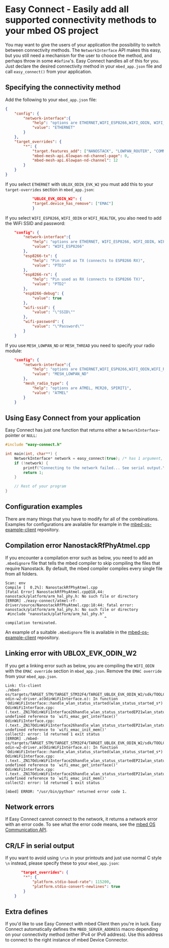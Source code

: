 # Easy Connect - Easily add all supported connectivity methods to your mbed OS project

You may want to give the users of your application the possibility to switch between connectivity methods. The `NetworkInterface` API makes this easy, but you still need a mechanism for the user to chooce the method,  and perhaps throw in some `#define`'s. Easy Connect handles all of this for you. Just declare the desired connectivity method in your `mbed_app.json` file and call `easy_connect()` from your application.

## Specifying the connectivity method

Add the following to your `mbed_app.json` file:

```json
{
    "config": {
        "network-interface":{
            "help": "options are ETHERNET,WIFI_ESP8266,WIFI_ODIN, WIFI_RTW, MESH_LOWPAN_ND,MESH_THREAD",
            "value": "ETHERNET"
        }
    },
    "target_overrides": {
        "*": {
            "target.features_add": ["NANOSTACK", "LOWPAN_ROUTER", "COMMON_PAL"],
            "mbed-mesh-api.6lowpan-nd-channel-page": 0,
            "mbed-mesh-api.6lowpan-nd-channel": 12
        }
    }
}
```

If you select `ETHERNET` with `UBLOX_ODIN_EVK_W2` you must add this to your `target-overrides` section in `mbed_app.json`:

```json
            "UBLOX_EVK_ODIN_W2": {
            "target.device_has_remove": ["EMAC"]
            }
```

If you select `WIFI_ESP8266`, `WIFI_ODIN` or `WIFI_REALTEK`, you also need to add the WiFi SSID and password:

```json
    "config": {
        "network-interface":{
            "help": "options are ETHERNET, WIFI_ESP8266, WIFI_ODIN, WIFI_RTW, MESH_LOWPAN_ND, MESH_THREAD",
            "value": "WIFI_ESP8266"
        },
        "esp8266-tx": {
            "help": "Pin used as TX (connects to ESP8266 RX)",
            "value": "PTD3"
        },
        "esp8266-rx": {
            "help": "Pin used as RX (connects to ESP8266 TX)",
            "value": "PTD2"
        },
        "esp8266-debug": {
            "value": true
        },
        "wifi-ssid": {
            "value": "\"SSID\""
        },
        "wifi-password": {
            "value": "\"Password\""
        }
    }
```

If you use `MESH_LOWPAN_ND` or `MESH_THREAD` you need to specify your radio module:

```json
    "config": {
        "network-interface":{
            "help": "options are ETHERNET,WIFI_ESP8266,WIFI_ODIN,WIFI_RTW,MESH_LOWPAN_ND,MESH_THREAD",
            "value": "MESH_LOWPAN_ND"
        },
        "mesh_radio_type": {
        	"help": "options are ATMEL, MCR20, SPIRIT1",
        	"value": "ATMEL"
        }
    }
```

## Using Easy Connect from your application

Easy Connect has just one function that returns either a `NetworkInterface`-pointer or `NULL`:

```cpp
#include "easy-connect.h"

int main(int, char**) {
    NetworkInterface* network = easy_connect(true); /* has 1 argument, enable_logging (pass in true to log to serial port) */
    if (!network) {
        printf("Connecting to the network failed... See serial output.\r\n");
        return 1;
    }

    // Rest of your program
}
```

## Configuration examples

There are many things that you have to modify for all of the combinations. Examples for configurations are available for example in the [mbed-os-example-client](https://github.com/ARMmbed/mbed-os-example-client/tree/master/configs) repository.

## Compilation error NanostackRfPhyAtmel.cpp

If you encounter a compilation error such as below, you need to add an `.mbedignore` file that tells the mbed compiler to skip compiling the files that require Nanostack. By default, the mbed compiler compiles every single file from all folders.

```
Scan: env
Compile [  0.2%]: NanostackRfPhyAtmel.cpp
[Fatal Error] NanostackRfPhyAtmel.cpp@18,44: nanostack/platform/arm_hal_phy.h: No such file or directory
[ERROR] ./easy-connect/atmel-rf-driver/source/NanostackRfPhyAtmel.cpp:18:44: fatal error: nanostack/platform/arm_hal_phy.h: No such file or directory
 #include "nanostack/platform/arm_hal_phy.h"
                                            ^
compilation terminated.

```

An example of a suitable `.mbedignore` file is available in the [mbed-os-example-client](https://github.com/ARMmbed/mbed-os-example-client/tree/master/configs) repository.

## Linking error with UBLOX_EVK_ODIN_W2

If you get a linking error such as below, you are compiling the `WIFI_ODIN` with the `EMAC override` section in `mbed_app.json`. Remove the `EMAC override` from your `mbed_app.json`. 

```
Link: tls-client
./mbed-os/targets/TARGET_STM/TARGET_STM32F4/TARGET_UBLOX_EVK_ODIN_W2/sdk/TOOLCHAIN_GCC_ARM/libublox-odin-w2-driver.a(OdinWiFiInterface.o): In function `OdinWiFiInterface::handle_wlan_status_started(wlan_status_started_s*)':
OdinWiFiInterface.cpp:(.text._ZN17OdinWiFiInterface26handle_wlan_status_startedEP21wlan_status_started_s+0x46): undefined reference to `wifi_emac_get_interface()'
OdinWiFiInterface.cpp:(.text._ZN17OdinWiFiInterface26handle_wlan_status_startedEP21wlan_status_started_s+0x4c): undefined reference to `wifi_emac_init_mem()'
collect2: error: ld returned 1 exit status
[ERROR] ./mbed-os/targets/TARGET_STM/TARGET_STM32F4/TARGET_UBLOX_EVK_ODIN_W2/sdk/TOOLCHAIN_GCC_ARM/libublox-odin-w2-driver.a(OdinWiFiInterface.o): In function `OdinWiFiInterface::handle_wlan_status_started(wlan_status_started_s*)':
OdinWiFiInterface.cpp:(.text._ZN17OdinWiFiInterface26handle_wlan_status_startedEP21wlan_status_started_s+0x46): undefined reference to `wifi_emac_get_interface()'
OdinWiFiInterface.cpp:(.text._ZN17OdinWiFiInterface26handle_wlan_status_startedEP21wlan_status_started_s+0x4c): undefined reference to `wifi_emac_init_mem()'
collect2: error: ld returned 1 exit status

[mbed] ERROR: "/usr/bin/python" returned error code 1.
```

## Network errors

If Easy Connect cannot connect to the network, it returns a network error with an error code. To see what the error code means, see the [mbed OS Communication API](https://docs.mbed.com/docs/mbed-os-api-reference/en/latest/APIs/communication/network_sockets/#network-errors).

## CR/LF in serial output

If you want to avoid using `\r\n` in your printouts and just use normal C style `\n` instead, please specify these to your `mbed_app.json`:

```json
       "target_overrides": {
        "*": {
            "platform.stdio-baud-rate": 115200,
            "platform.stdio-convert-newlines": true
        }
    }
```

## Extra defines

If you'd like to use Easy Connect with mbed Client then you're in luck. Easy Connect automatically defines the `MBED_SERVER_ADDRESS` macro depending on your connectivity method (either IPv4 or IPv6 address). Use this address to connect to the right instance of mbed Device Connector.
